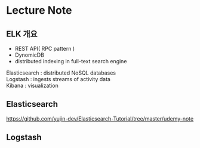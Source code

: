 # Lecture Note

## ELK 개요
- REST API( RPC pattern )
- DynomicDB
- distributed indexing in full-text search engine

Elasticsearch : distributed NoSQL databases  
Logstash : ingests streams of activity data  
Kibana : visualization  


## Elasticsearch
https://github.com/yujin-dev/Elasticsearch-Tutorial/tree/master/udemy-note  

## Logstash